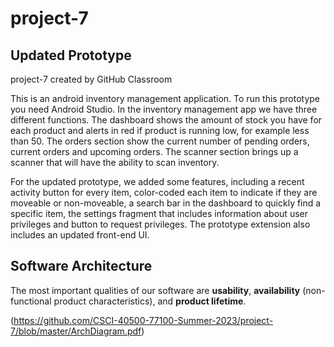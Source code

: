 # project-7
## Updated Prototype
project-7 created by GitHub Classroom

This is an android inventory management application. To run this prototype you need Android Studio. In the inventory management app we have three different functions. The dashboard shows the amount of stock you have for each product and alerts in red if product is running low, for example less than 50. The orders section show the current number of pending orders, current orders and upcoming orders. The scanner section brings up a scanner that will have the ability to scan inventory.

For the updated prototype, we added some features, including a recent activity button for every item, color-coded each item to indicate if they are moveable or non-moveable, a search bar in the dashboard to quickly find a specific item, the settings fragment that includes information about user privileges and button to request privileges. The prototype extension also includes an updated front-end UI.
 
## Software Architecture

The most important qualities of our software are **usability**, **availability** (non-functional product characteristics), and **product lifetime**. 

(https://github.com/CSCI-40500-77100-Summer-2023/project-7/blob/master/ArchDiagram.pdf)
